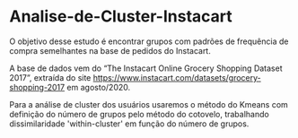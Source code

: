 # Analise-de-Cluster-Instacart
 O objetivo desse estudo é encontrar grupos com padrões de frequência de compra semelhantes na base de pedidos do Instacart.
 
 A base de dados vem  do “The Instacart Online Grocery Shopping Dataset 2017”, extraída do site https://www.instacart.com/datasets/grocery-shopping-2017 em agosto/2020.
 
 Para a análise de cluster dos usuários usaremos o método do Kmeans com definição do número de grupos pelo método do cotovelo, trabalhando dissimilaridade 'within-cluster' em função do número de
grupos.
